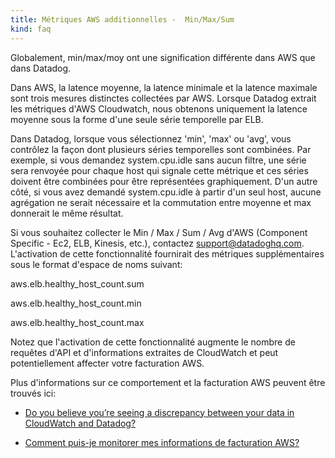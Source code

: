 ```yaml
---
title: Métriques AWS additionnelles -  Min/Max/Sum
kind: faq
---
```


Globalement, min/max/moy ont une signification différente dans AWS que dans Datadog.

Dans AWS, la latence moyenne, la latence minimale et la latence maximale sont trois mesures distinctes collectées par AWS. Lorsque Datadog extrait les métriques d'AWS Cloudwatch, nous obtenons uniquement la latence moyenne sous la forme d'une seule série temporelle par ELB.

Dans Datadog, lorsque vous sélectionnez 'min', 'max' ou 'avg', vous contrôlez la façon dont plusieurs séries temporelles sont combinées. Par exemple, si vous demandez system.cpu.idle sans aucun filtre, une série sera renvoyée pour chaque host qui signale cette métrique et ces séries doivent être combinées pour être représentées graphiquement. D'un autre côté, si vous avez demandé system.cpu.idle à partir d'un seul host, aucune agrégation ne serait nécessaire et la commutation entre moyenne et max donnerait le même résultat.

Si vous souhaitez collecter le Min / Max / Sum / Avg d'AWS (Component Specific - Ec2, ELB, Kinesis, etc.), contactez support@datadoghq.com. L'activation de cette fonctionnalité fournirait des métriques supplémentaires sous le format d'espace de noms suivant:

aws.elb.healthy_host_count.sum

aws.elb.healthy_host_count.min

aws.elb.healthy_host_count.max

Notez que l'activation de cette fonctionnalité augmente le nombre de requêtes d'API et d'informations extraites de CloudWatch et peut potentiellement affecter votre facturation AWS.

Plus d'informations sur ce comportement et la facturation AWS peuvent être trouvés ici:

* [Do you believe you’re seeing a discrepancy between your data in CloudWatch and Datadog?][1]

* [Comment puis-je monitorer mes informations de facturation AWS?][2]

[1]: /integrations/faq/do-you-believe-you-re-seeing-a-discrepancy-between-your-data-in-cloudwatch-and-datadog
[2]: /integrations/faq/how-do-i-monitor-my-aws-billing-details
